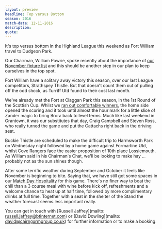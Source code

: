 ```yaml
---
layout: preview
headline: Top versus Bottom
season: 2016
match-date: 12-11-2016
description:
quote:
---
```

It's top versus bottom in the Highland League this weekend as Fort William travel to Dudgeon Park.

Our Chairman, William Powrie, spoke recently about the importance of [our November fixture list](/2016/10/29/remember-remember/) and this should be another step in our plan to keep ourselves in the top spot.

Fort William have a solitary away victory this season, over our last League competitors, Strathspey Thistle. But that doesn't count them out of pulling off the odd shock, as Turriff Utd found to their cost last month.

We've already met the Fort at Claggan Park this season, in the 1st Round of the Scottish Cup. Whilst we [ran out comfortable winners](/2016/09/24/fort-away-report/), the home side opened the scoring and it took until almost the hour mark for a little slice of Zander magic to bring Brora back to level terms. Much like last weekend in Grantown, it was our substitutes that day, Craig Campbell and Steven Ross, who really turned the game and put the Cattachs right back in the driving seat.

Buckie Thistle are scheduled to make the difficult trip to Harmsworth Park on Wednesday night followed by a home game against Formartine Utd, whilst Cove Rangers face the easier proposition of 10th place Lossiemouth. As William said in his Chairman's Chat, we'll be looking to make hay ... probably not as the sun shines though.

After some terrific weather during September and October it feels like November is beginning to bite. Saying that, we have still got some spaces in our [Match Day Hospitality](/2016/08/12/hospitable-hospitality/) for this game. There's no finer way to beat the chill than a 3 course meal with wine before kick off, refreshments and a welcome chance to heat up at half time, followed by more complimentary drinks at full time. Together with a seat in the shelter of the Stand the weather forecast seems less important really.

You can get in touch with [Russell Jaffrey](mailto: russell.jaffrey@btinternet.com) or [David Dowling](mailto: david@cairngormgroup.co.uk) for further information or to make a booking.